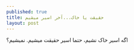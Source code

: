```yaml
---
published: true
title: حقیقت یا خاک...آخر اسیر میشیم
layout: post
---
```

اگه اسیر خاک نشیم، حتما اسیر حقیقت میشیم. نمیشیم؟
